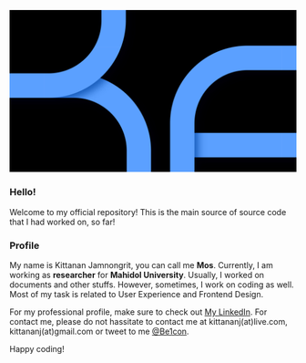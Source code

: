 ![BeCover](https://github.com/Be1con/Be1con/blob/master/Be2020LineCoverDarkBlue.jpg)

### Hello!

Welcome to my official repository! This is the main source of source code that I had worked on, so far!

### Profile

My name is Kittanan Jamnongrit, you can call me **Mos**. Currently, I am working as **researcher** for **Mahidol University**. Usually, I worked on documents and other stuffs. However, sometimes, I work on coding as well. Most of my task is related to User Experience and Frontend Design.

For my professional profile, make sure to check out [My LinkedIn](https://www.linkedin.com/in/kittananj). For contact me, please do not hassitate to contact me at kittananj(at)live.com, kittananj(at)gmail.com or tweet to me [@Be1con](https://twitter.com/Be1con).

Happy coding!

<!--
**Be1con/Be1con** is a ✨ _special_ ✨ repository because its `README.md` (this file) appears on your GitHub profile.

Here are some ideas to get you started:

- 🔭 I’m currently working on ...
- 🌱 I’m currently learning ...
- 👯 I’m looking to collaborate on ...
- 🤔 I’m looking for help with ...
- 💬 Ask me about ...
- 📫 How to reach me: ...
- 😄 Pronouns: ...
- ⚡ Fun fact: ...
-->
